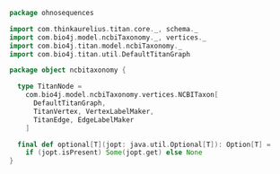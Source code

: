 
```scala
package ohnosequences

import com.thinkaurelius.titan.core._, schema._
import com.bio4j.model.ncbiTaxonomy._, vertices._
import com.bio4j.titan.model.ncbiTaxonomy._
import com.bio4j.titan.util.DefaultTitanGraph

package object ncbitaxonomy {

  type TitanNode =
    com.bio4j.model.ncbiTaxonomy.vertices.NCBITaxon[
      DefaultTitanGraph,
      TitanVertex, VertexLabelMaker,
      TitanEdge, EdgeLabelMaker
    ]

  final def optional[T](jopt: java.util.Optional[T]): Option[T] =
    if (jopt.isPresent) Some(jopt.get) else None
}

```




[test/scala/structuralTests.scala]: ../../test/scala/structuralTests.scala.md
[test/scala/Ncbitaxonomy.scala]: ../../test/scala/Ncbitaxonomy.scala.md
[test/scala/dummyTree.scala]: ../../test/scala/dummyTree.scala.md
[main/scala/package.scala]: package.scala.md
[main/scala/api.scala]: api.scala.md
[main/scala/titan.scala]: titan.scala.md
[main/scala/bundle.scala]: bundle.scala.md